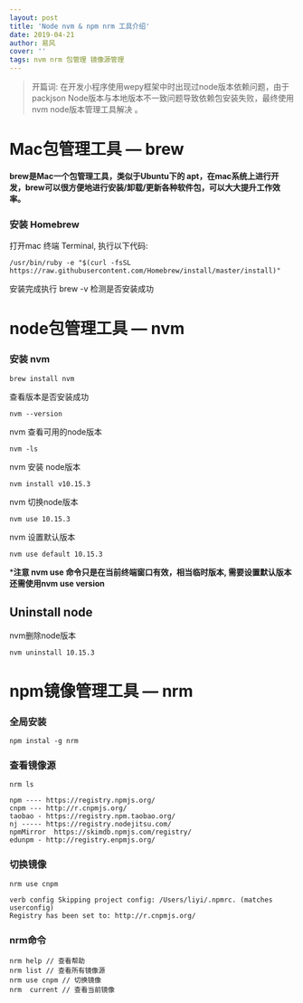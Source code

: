 ```yaml
---
layout: post
title: 'Node nvm & npm nrm 工具介绍'
date: 2019-04-21
author: 易风
cover: ''
tags: nvm nrm 包管理 镜像源管理
---
```


> 开篇词: 在开发小程序使用wepy框架中时出现过node版本依赖问题，由于packjson Node版本与本地版本不一致问题导致依赖包安装失败，最终使用nvm node版本管理工具解决 。


# Mac包管理工具 — brew

**brew是Mac一个包管理工具，类似于Ubuntu下的 apt，在mac系统上进行开发，brew可以很方便地进行安装/卸载/更新各种软件包，可以大大提升工作效率。**


###  安装 Homebrew

打开mac 终端 Terminal, 执行以下代码:
```code
/usr/bin/ruby -e "$(curl -fsSL https://raw.githubusercontent.com/Homebrew/install/master/install)"
```

安装完成执行 brew -v 检测是否安装成功


# node包管理工具 — nvm

### 安装 nvm

```code
brew install nvm
```

查看版本是否安装成功
```code
nvm --version
```

nvm 查看可用的node版本
```code
nvm -ls
```

nvm 安装 node版本
```code
nvm install v10.15.3
```

nvm 切换node版本
```code
nvm use 10.15.3   
```

nvm 设置默认版本
```code
nvm use default 10.15.3   
```
***注意 nvm use 命令只是在当前终端窗口有效，相当临时版本, 需要设置默认版本还需使用nvm use version**


## Uninstall node

nvm删除node版本
```code
nvm uninstall 10.15.3   
```

# npm镜像管理工具 — nrm

### 全局安装 
```code
npm instal -g nrm
```

### 查看镜像源

```code
nrm ls

npm ---- https://registry.npmjs.org/
cnpm --- http://r.cnpmjs.org/
taobao - https://registry.npm.taobao.org/
nj ----- https://registry.nodejitsu.com/
npmMirror  https://skimdb.npmjs.com/registry/
edunpm - http://registry.enpmjs.org/
```


### 切换镜像

```code
nrm use cnpm

verb config Skipping project config: /Users/liyi/.npmrc. (matches userconfig)
Registry has been set to: http://r.cnpmjs.org/
```

### nrm命令

```code
nrm help // 查看帮助
nrm list // 查看所有镜像源
nrm use cnpm // 切换镜像
nrm  current // 查看当前镜像
```



